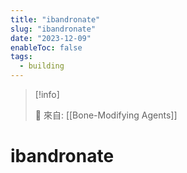 ```yaml
---
title: "ibandronate"
slug: "ibandronate"
date: "2023-12-09"
enableToc: false
tags:
  - building
---
```


> [!info]
>
> 🌱 來自: [[Bone-Modifying Agents]]

# ibandronate


